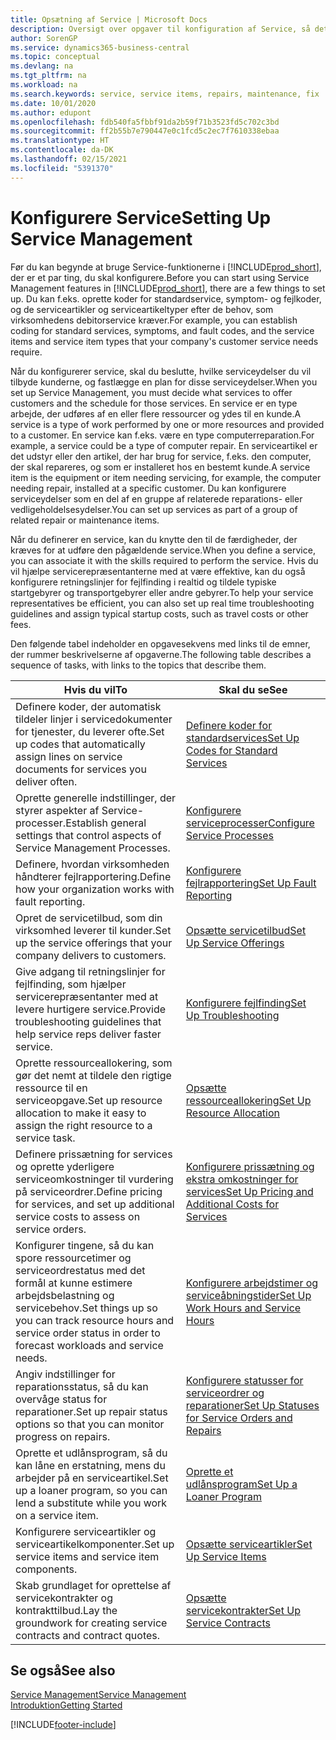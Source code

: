 ```yaml
---
title: Opsætning af Service | Microsoft Docs
description: Oversigt over opgaver til konfiguration af Service, så det passer til den måde, organisationen administrerer sine tjenester på.
author: SorenGP
ms.service: dynamics365-business-central
ms.topic: conceptual
ms.devlang: na
ms.tgt_pltfrm: na
ms.workload: na
ms.search.keywords: service, service items, repairs, maintenance, fix
ms.date: 10/01/2020
ms.author: edupont
ms.openlocfilehash: fdb540fa5fbbf91da2b59f71b3523fd5c702c3bd
ms.sourcegitcommit: ff2b55b7e790447e0c1fcd5c2ec7f7610338ebaa
ms.translationtype: HT
ms.contentlocale: da-DK
ms.lasthandoff: 02/15/2021
ms.locfileid: "5391370"
---
```

# <a name="setting-up-service-management"></a><span data-ttu-id="4b97b-103">Konfigurere Service</span><span class="sxs-lookup"><span data-stu-id="4b97b-103">Setting Up Service Management</span></span>
<span data-ttu-id="4b97b-104">Før du kan begynde at bruge Service-funktionerne i [!INCLUDE[prod_short](includes/prod_short.md)], der er et par ting, du skal konfigurere.</span><span class="sxs-lookup"><span data-stu-id="4b97b-104">Before you can start using Service Management features in [!INCLUDE[prod_short](includes/prod_short.md)], there are a few things to set up.</span></span> <span data-ttu-id="4b97b-105">Du kan f.eks. oprette koder for standardservice, symptom- og fejlkoder, og de serviceartikler og serviceartikeltyper efter de behov, som virksomhedens debitorservice kræver.</span><span class="sxs-lookup"><span data-stu-id="4b97b-105">For example, you can establish coding for standard services, symptoms, and fault codes, and the service items and service item types that your company's customer service needs require.</span></span>  

<span data-ttu-id="4b97b-106">Når du konfigurerer service, skal du beslutte, hvilke serviceydelser du vil tilbyde kunderne, og fastlægge en plan for disse serviceydelser.</span><span class="sxs-lookup"><span data-stu-id="4b97b-106">When you set up Service Management, you must decide what services to offer customers and the schedule for those services.</span></span> <span data-ttu-id="4b97b-107">En service er en type arbejde, der udføres af en eller flere ressourcer og ydes til en kunde.</span><span class="sxs-lookup"><span data-stu-id="4b97b-107">A service is a type of work performed by one or more resources and provided to a customer.</span></span> <span data-ttu-id="4b97b-108">En service kan f.eks. være en type computerreparation.</span><span class="sxs-lookup"><span data-stu-id="4b97b-108">For example, a service could be a type of computer repair.</span></span> <span data-ttu-id="4b97b-109">En serviceartikel er det udstyr eller den artikel, der har brug for service, f.eks. den computer, der skal repareres, og som er installeret hos en bestemt kunde.</span><span class="sxs-lookup"><span data-stu-id="4b97b-109">A service item is the equipment or item needing servicing, for example, the computer needing repair, installed at a specific customer.</span></span> <span data-ttu-id="4b97b-110">Du kan konfigurere serviceydelser som en del af en gruppe af relaterede reparations- eller vedligeholdelsesydelser.</span><span class="sxs-lookup"><span data-stu-id="4b97b-110">You can set up services as part of a group of related repair or maintenance items.</span></span>  
  
<span data-ttu-id="4b97b-111">Når du definerer en service, kan du knytte den til de færdigheder, der kræves for at udføre den pågældende service.</span><span class="sxs-lookup"><span data-stu-id="4b97b-111">When you define a service, you can associate it with the skills required to perform the service.</span></span> <span data-ttu-id="4b97b-112">Hvis du vil hjælpe servicerepræsentanterne med at være effektive, kan du også konfigurere retningslinjer for fejlfinding i realtid og tildele typiske startgebyrer og transportgebyrer eller andre gebyrer.</span><span class="sxs-lookup"><span data-stu-id="4b97b-112">To help your service representatives be efficient, you can also set up real time troubleshooting guidelines and assign typical startup costs, such as travel costs or other fees.</span></span>  

<span data-ttu-id="4b97b-113">Den følgende tabel indeholder en opgavesekvens med links til de emner, der rummer beskrivelserne af opgaverne.</span><span class="sxs-lookup"><span data-stu-id="4b97b-113">The following table describes a sequence of tasks, with links to the topics that describe them.</span></span>  
  
| <span data-ttu-id="4b97b-114">Hvis du vil</span><span class="sxs-lookup"><span data-stu-id="4b97b-114">To</span></span> | <span data-ttu-id="4b97b-115">Skal du se</span><span class="sxs-lookup"><span data-stu-id="4b97b-115">See</span></span> |
| --- | --- |
| <span data-ttu-id="4b97b-116">Definere koder, der automatisk tildeler linjer i servicedokumenter for tjenester, du leverer ofte.</span><span class="sxs-lookup"><span data-stu-id="4b97b-116">Set up codes that automatically assign lines on service documents for services you deliver often.</span></span> |[<span data-ttu-id="4b97b-117">Definere koder for standardservices</span><span class="sxs-lookup"><span data-stu-id="4b97b-117">Set Up Codes for Standard Services</span></span>](service-how-setup-service-coding.md)|
| <span data-ttu-id="4b97b-118">Oprette generelle indstillinger, der styrer aspekter af Service-processer.</span><span class="sxs-lookup"><span data-stu-id="4b97b-118">Establish general settings that control aspects of Service Management Processes.</span></span>|[<span data-ttu-id="4b97b-119">Konfigurere serviceprocesser</span><span class="sxs-lookup"><span data-stu-id="4b97b-119">Configure Service Processes</span></span>](service-setup-service-processes.md)|
| <span data-ttu-id="4b97b-120">Definere, hvordan virksomheden håndterer fejlrapportering.</span><span class="sxs-lookup"><span data-stu-id="4b97b-120">Define how your organization works with fault reporting.</span></span> |[<span data-ttu-id="4b97b-121">Konfigurere fejlrapportering</span><span class="sxs-lookup"><span data-stu-id="4b97b-121">Set Up Fault Reporting</span></span>](service-how-setup-fault-reporting.md) |
| <span data-ttu-id="4b97b-122">Opret de servicetilbud, som din virksomhed leverer til kunder.</span><span class="sxs-lookup"><span data-stu-id="4b97b-122">Set up the service offerings that your company delivers to customers.</span></span>|[<span data-ttu-id="4b97b-123">Opsætte servicetilbud</span><span class="sxs-lookup"><span data-stu-id="4b97b-123">Set Up Service Offerings</span></span>](service-how-setup-service-offerings.md)|
| <span data-ttu-id="4b97b-124">Give adgang til retningslinjer for fejlfinding, som hjælper servicerepræsentanter med at levere hurtigere service.</span><span class="sxs-lookup"><span data-stu-id="4b97b-124">Provide troubleshooting guidelines that help service reps deliver faster service.</span></span> |[<span data-ttu-id="4b97b-125">Konfigurere fejlfinding</span><span class="sxs-lookup"><span data-stu-id="4b97b-125">Set Up Troubleshooting</span></span>](service-how-setup-troubleshooting.md) |
| <span data-ttu-id="4b97b-126">Oprette ressourceallokering, som gør det nemt at tildele den rigtige ressource til en serviceopgave.</span><span class="sxs-lookup"><span data-stu-id="4b97b-126">Set up resource allocation to make it easy to assign the right resource to a service task.</span></span> |[<span data-ttu-id="4b97b-127">Opsætte ressourceallokering</span><span class="sxs-lookup"><span data-stu-id="4b97b-127">Set Up Resource Allocation</span></span>](service-how-setup-resource-allocation.md) |
| <span data-ttu-id="4b97b-128">Definere prissætning for services og oprette yderligere serviceomkostninger til vurdering på serviceordrer.</span><span class="sxs-lookup"><span data-stu-id="4b97b-128">Define pricing for services, and set up additional service costs to assess on service orders.</span></span> |[<span data-ttu-id="4b97b-129">Konfigurere prissætning og ekstra omkostninger for services</span><span class="sxs-lookup"><span data-stu-id="4b97b-129">Set Up Pricing and Additional Costs for Services</span></span>](service-how-setup-service-costs-pricing.md)|
| <span data-ttu-id="4b97b-130">Konfigurer tingene, så du kan spore ressourcetimer og serviceordrestatus med det formål at kunne estimere arbejdsbelastning og servicebehov.</span><span class="sxs-lookup"><span data-stu-id="4b97b-130">Set things up so you can track resource hours and service order status in order to forecast workloads and service needs.</span></span>|[<span data-ttu-id="4b97b-131">Konfigurere arbejdstimer og serviceåbningstider</span><span class="sxs-lookup"><span data-stu-id="4b97b-131">Set Up Work Hours and Service Hours</span></span>](service-how-setup-work-service-hours.md)|
| <span data-ttu-id="4b97b-132">Angiv indstillinger for reparationsstatus, så du kan overvåge status for reparationer.</span><span class="sxs-lookup"><span data-stu-id="4b97b-132">Set up repair status options so that you can monitor progress on repairs.</span></span> | [<span data-ttu-id="4b97b-133">Konfigurere statusser for serviceordrer og reparationer</span><span class="sxs-lookup"><span data-stu-id="4b97b-133">Set Up Statuses for Service Orders and Repairs</span></span>](service-order-repair-status.md)|
| <span data-ttu-id="4b97b-134">Oprette et udlånsprogram, så du kan låne en erstatning, mens du arbejder på en serviceartikel.</span><span class="sxs-lookup"><span data-stu-id="4b97b-134">Set up a loaner program, so you can lend a substitute while you work on a service item.</span></span> |[<span data-ttu-id="4b97b-135">Oprette et udlånsprogram</span><span class="sxs-lookup"><span data-stu-id="4b97b-135">Set Up a Loaner Program</span></span>](service-how-setup-loaner-program.md) |
| <span data-ttu-id="4b97b-136">Konfigurere serviceartikler og serviceartikelkomponenter.</span><span class="sxs-lookup"><span data-stu-id="4b97b-136">Set up service items and service item components.</span></span> |[<span data-ttu-id="4b97b-137">Opsætte serviceartikler</span><span class="sxs-lookup"><span data-stu-id="4b97b-137">Set Up Service Items</span></span>](service-how-setup-service-items.md) |
| <span data-ttu-id="4b97b-138">Skab grundlaget for oprettelse af servicekontrakter og kontrakttilbud.</span><span class="sxs-lookup"><span data-stu-id="4b97b-138">Lay the groundwork for creating service contracts and contract quotes.</span></span> |[<span data-ttu-id="4b97b-139">Opsætte servicekontrakter</span><span class="sxs-lookup"><span data-stu-id="4b97b-139">Set Up Service Contracts</span></span>](service-how-setup-service-contracts.md) |

## <a name="see-also"></a><span data-ttu-id="4b97b-140">Se også</span><span class="sxs-lookup"><span data-stu-id="4b97b-140">See also</span></span>
[<span data-ttu-id="4b97b-141">Service Management</span><span class="sxs-lookup"><span data-stu-id="4b97b-141">Service Management</span></span>](service-service.md)  
[<span data-ttu-id="4b97b-142">Introduktion</span><span class="sxs-lookup"><span data-stu-id="4b97b-142">Getting Started</span></span>](product-get-started.md)  


[!INCLUDE[footer-include](includes/footer-banner.md)]